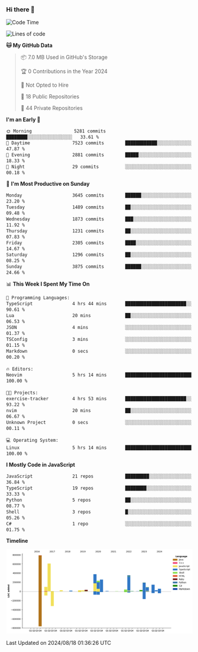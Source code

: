 ### Hi there 👋

<!--
**Clumsy-Coder/Clumsy-Coder** is a ✨ _special_ ✨ repository because its `README.md` (this file) appears on your GitHub profile.

Here are some ideas to get you started:

- 🔭 I’m currently working on ...
- 🌱 I’m currently learning ...
- 👯 I’m looking to collaborate on ...
- 🤔 I’m looking for help with ...
- 💬 Ask me about ...
- 📫 How to reach me: ...
- 😄 Pronouns: ...
- ⚡ Fun fact: ...
-->

<!-- anmol098/waka-readme-stats -->
<!--START_SECTION:waka-->
![Code Time](http://img.shields.io/badge/Code%20Time-859%20hrs%2030%20mins-blue)

![Lines of code](https://img.shields.io/badge/From%20Hello%20World%20I%27ve%20Written-3.4%20million%20lines%20of%20code-blue)

**🐱 My GitHub Data** 

> 📦 7.0 MB Used in GitHub's Storage 
 > 
> 🏆 0 Contributions in the Year 2024
 > 
> 🚫 Not Opted to Hire
 > 
> 📜 18 Public Repositories 
 > 
> 🔑 44 Private Repositories 
 > 
**I'm an Early 🐤** 

```text
🌞 Morning                5281 commits        ████████░░░░░░░░░░░░░░░░░   33.61 % 
🌆 Daytime                7523 commits        ████████████░░░░░░░░░░░░░   47.87 % 
🌃 Evening                2881 commits        █████░░░░░░░░░░░░░░░░░░░░   18.33 % 
🌙 Night                  29 commits          ░░░░░░░░░░░░░░░░░░░░░░░░░   00.18 % 
```
📅 **I'm Most Productive on Sunday** 

```text
Monday                   3645 commits        ██████░░░░░░░░░░░░░░░░░░░   23.20 % 
Tuesday                  1489 commits        ██░░░░░░░░░░░░░░░░░░░░░░░   09.48 % 
Wednesday                1873 commits        ███░░░░░░░░░░░░░░░░░░░░░░   11.92 % 
Thursday                 1231 commits        ██░░░░░░░░░░░░░░░░░░░░░░░   07.83 % 
Friday                   2305 commits        ████░░░░░░░░░░░░░░░░░░░░░   14.67 % 
Saturday                 1296 commits        ██░░░░░░░░░░░░░░░░░░░░░░░   08.25 % 
Sunday                   3875 commits        ██████░░░░░░░░░░░░░░░░░░░   24.66 % 
```


📊 **This Week I Spent My Time On** 

```text
💬 Programming Languages: 
TypeScript               4 hrs 44 mins       ███████████████████████░░   90.61 % 
Lua                      20 mins             ██░░░░░░░░░░░░░░░░░░░░░░░   06.53 % 
JSON                     4 mins              ░░░░░░░░░░░░░░░░░░░░░░░░░   01.37 % 
TSConfig                 3 mins              ░░░░░░░░░░░░░░░░░░░░░░░░░   01.15 % 
Markdown                 0 secs              ░░░░░░░░░░░░░░░░░░░░░░░░░   00.20 % 

🔥 Editors: 
Neovim                   5 hrs 14 mins       █████████████████████████   100.00 % 

🐱‍💻 Projects: 
exercise-tracker         4 hrs 53 mins       ███████████████████████░░   93.22 % 
nvim                     20 mins             ██░░░░░░░░░░░░░░░░░░░░░░░   06.67 % 
Unknown Project          0 secs              ░░░░░░░░░░░░░░░░░░░░░░░░░   00.11 % 

💻 Operating System: 
Linux                    5 hrs 14 mins       █████████████████████████   100.00 % 
```

**I Mostly Code in JavaScript** 

```text
JavaScript               21 repos            █████████░░░░░░░░░░░░░░░░   36.84 % 
TypeScript               19 repos            ████████░░░░░░░░░░░░░░░░░   33.33 % 
Python                   5 repos             ██░░░░░░░░░░░░░░░░░░░░░░░   08.77 % 
Shell                    3 repos             █░░░░░░░░░░░░░░░░░░░░░░░░   05.26 % 
C#                       1 repo              ░░░░░░░░░░░░░░░░░░░░░░░░░   01.75 % 
```



**Timeline**

![Lines of Code chart](https://raw.githubusercontent.com/Clumsy-Coder/Clumsy-Coder/main/assets/bar_graph.png)


 Last Updated on 2024/08/18 01:36:26 UTC
<!--END_SECTION:waka-->
